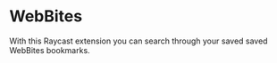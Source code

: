 # WebBites
With this Raycast extension you can search through your saved saved WebBites bookmarks.

